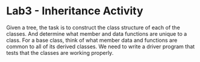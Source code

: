 # Lab3 - Inheritance Activity
Given a tree, the task is to construct the class structure of each of the classes. And determine what member and data functions are unique to a class. 
For a base class, think of what member data and functions are common to all of its derived classes. 
We need to write a driver program that tests that the classes are working properly.
